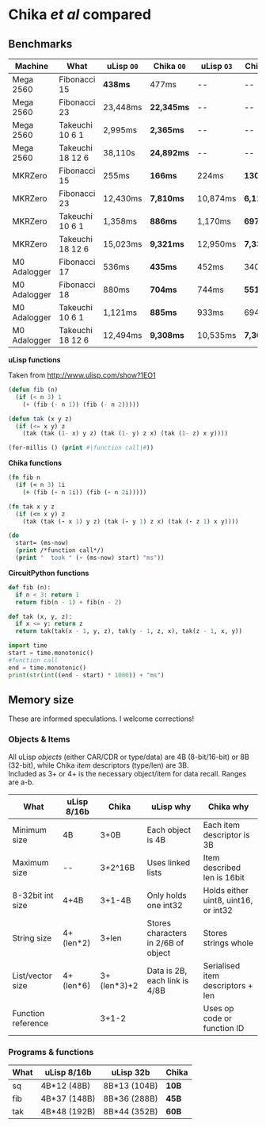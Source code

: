 # Chika *et al* compared

## Benchmarks

| Machine      | What             | uLisp `O0` | Chika `O0`   | uLisp `O3` | Chika `O3`  | CircuitPython |
| ------------ | ---------------- | ---------- | ------------ | ---------- | ----------- | ------------- |
| Mega 2560    | Fibonacci 15     | **438ms**  | 477ms        | --         | --          | --            |
| Mega 2560    | Fibonacci 23     | 23,448ms   | **22,345ms** | --         | --          | --            |
| Mega 2560    | Takeuchi 10 6 1  | 2,995ms    | **2,365ms**  | --         | --          | --            |
| Mega 2560    | Takeuchi 18 12 6 | 38,110s    | **24,892ms** | --         | --          | --            |
| MKRZero      | Fibonacci 15     | 255ms      | **166ms**    | 224ms      | **130ms**   | --            |
| MKRZero      | Fibonacci 23     | 12,430ms   | **7,810ms**  | 10,874ms   | **6,118ms** | --            |
| MKRZero      | Takeuchi 10 6 1  | 1,358ms    | **886ms**    | 1,170ms    | **697ms**   | --            |
| MKRZero      | Takeuchi 18 12 6 | 15,023ms   | **9,321ms**  | 12,950ms   | **7,331ms** | --            |
| M0 Adalogger | Fibonacci 17     | 536ms      | **435ms**    | 452ms      | 340ms       | **160ms**     |
| M0 Adalogger | Fibonacci 18     | 880ms      | **704ms**    | 744ms      | **551ms**   | recur err     |
| M0 Adalogger | Takeuchi 10 6 1  | 1,121ms    | **885ms**    | 933ms      | 694ms       | **307ms**     |
| M0 Adalogger | Takeuchi 18 12 6 | 12,494ms   | **9,308ms**  | 10,535ms   | **7,303ms** | recur err     |

**uLisp functions**

Taken from http://www.ulisp.com/show?1EO1

```cl
(defun fib (n)
  (if (< n 3) 1
    (+ (fib (- n 1)) (fib (- n 2)))))

(defun tak (x y z)
  (if (<= x y) z
    (tak (tak (1- x) y z) (tak (1- y) z x) (tak (1- z) x y))))

(for-millis () (print #|function call|#))
```

**Chika functions**

```clj
(fn fib n
  (if (< n 3) 1i
    (+ (fib (- n 1i)) (fib (- n 2i)))))

(fn tak x y z
  (if (<= x y) z
    (tak (tak (- x 1) y z) (tak (- y 1) z x) (tak (- z 1) x y))))
```

```clj
(do
  start= (ms-now)
  (print /*function call*/)
  (print "  took " (- (ms-now) start) "ms"))
```

**CircuitPython functions**

```py
def fib (n):
  if n < 3: return 1
  return fib(n - 1) + fib(n - 2)

def tak (x, y, z):
  if x <= y: return z
  return tak(tak(x - 1, y, z), tak(y - 1, z, x), tak(z - 1, x, y))
```

```py
import time
start = time.monotonic()
#function call
end = time.monotonic()
print(str(int((end - start) * 1000)) + "ms")
```


## Memory size

These are informed speculations. I welcome corrections!

### Objects & Items

All uLisp *objects* (either CAR/CDR or type/data) are 4B (8-bit/16-bit) or 8B (32-bit), while Chika *item* descriptors (type/len) are 3B.  
Included as 3+ or 4+ is the necessary object/item for data recall.
Ranges are a-b.

| What               | uLisp 8/16b | Chika        | uLisp why                           | Chika why                            |
| ------------------ | ----------- | ------------ | ----------------------------------- | ------------------------------------ |
| Minimum size       | 4B          | 3+0B         | Each object is 4B                   | Each item descriptor is 3B           |
| Maximum size       | --          | 3+2^16B      | Uses linked lists                   | Item described len is 16bit          |
| 8-32bit int size   | 4+4B        | 3+1-4B       | Only holds one int32                | Holds either uint8, uint16, or int32 |
| String size        | 4+(len\*2)  | 3+len        | Stores characters in 2/6B of object | Stores strings whole                 |
| List/vector size   | 4+(len\*6)  | 3+(len\*3)+2 | Data is 2B, each link is 4/8B       | Serialised item descriptors + len    |
| Function reference |             | 3+1-2        |                                     | Uses op code or function ID          |

### Programs & functions

| What | uLisp 8/16b   | uLisp 32b     | Chika   |
| ---- | ------------- | ------------- | ------- |
| sq   | 4B\*12 (48B)  | 8B\*13 (104B) | **10B** |
| fib  | 4B\*37 (148B) | 8B\*36 (288B) | **45B** |
| tak  | 4B\*48 (192B) | 8B\*44 (352B) | **60B** |
